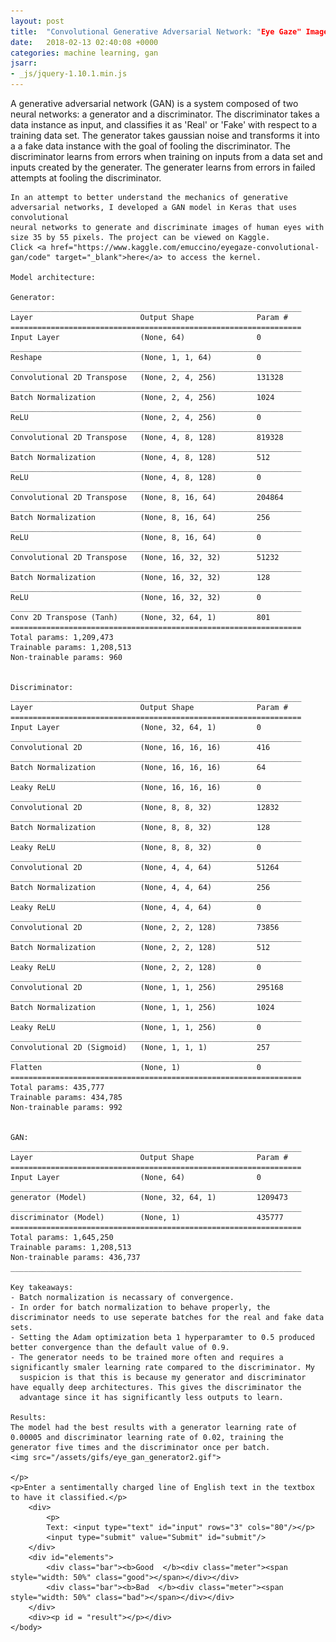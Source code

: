 ```yaml
---
layout: post
title:  "Convolutional Generative Adversarial Network: "Eye Gaze" Image Generator"
date:   2018-02-13 02:40:08 +0000
categories: machine learning, gan
jsarr:
- _js/jquery-1.10.1.min.js
---
```


<html>
    <body class = "post4">
    <p>A generative adversarial network (GAN) is a system composed of two neural networks: a generator and a discriminator. The discriminator
    takes a data instance as input, and classifies it as 'Real' or 'Fake' with respect to a training data set. The generator takes
    gaussian noise and transforms it into a a fake data instance with the goal of fooling the discriminator. The discriminator learns from
    errors when training on inputs from a data set and inputs created by the generater. The generater learns from errors in failed attempts
    at fooling the discriminator.
    
    In an attempt to better understand the mechanics of generative adversarial networks, I developed a GAN model in Keras that uses convolutional
    neural networks to generate and discriminate images of human eyes with size 35 by 55 pixels. The project can be viewed on Kaggle.
    Click <a href="https://www.kaggle.com/emuccino/eyegaze-convolutional-gan/code" target="_blank">here</a> to access the kernel.
    
    Model architecture:
    
    Generator:
    _________________________________________________________________
    Layer                        Output Shape              Param #   
    =================================================================
    Input Layer                  (None, 64)                0         
    _________________________________________________________________
    Reshape                      (None, 1, 1, 64)          0         
    _________________________________________________________________
    Convolutional 2D Transpose   (None, 2, 4, 256)         131328    
    _________________________________________________________________
    Batch Normalization          (None, 2, 4, 256)         1024      
    _________________________________________________________________
    ReLU                         (None, 2, 4, 256)         0         
    _________________________________________________________________
    Convolutional 2D Transpose   (None, 4, 8, 128)         819328    
    _________________________________________________________________
    Batch Normalization          (None, 4, 8, 128)         512       
    _________________________________________________________________
    ReLU                         (None, 4, 8, 128)         0         
    _________________________________________________________________
    Convolutional 2D Transpose   (None, 8, 16, 64)         204864    
    _________________________________________________________________
    Batch Normalization          (None, 8, 16, 64)         256       
    _________________________________________________________________
    ReLU                         (None, 8, 16, 64)         0         
    _________________________________________________________________
    Convolutional 2D Transpose   (None, 16, 32, 32)        51232     
    _________________________________________________________________
    Batch Normalization          (None, 16, 32, 32)        128       
    _________________________________________________________________
    ReLU                         (None, 16, 32, 32)        0         
    _________________________________________________________________
    Conv 2D Transpose (Tanh)     (None, 32, 64, 1)         801       
    =================================================================
    Total params: 1,209,473
    Trainable params: 1,208,513
    Non-trainable params: 960


    Discriminator:
    _________________________________________________________________
    Layer                        Output Shape              Param #   
    =================================================================
    Input Layer                  (None, 32, 64, 1)         0         
    _________________________________________________________________
    Convolutional 2D             (None, 16, 16, 16)        416       
    _________________________________________________________________
    Batch Normalization          (None, 16, 16, 16)        64        
    _________________________________________________________________
    Leaky ReLU                   (None, 16, 16, 16)        0         
    _________________________________________________________________
    Convolutional 2D             (None, 8, 8, 32)          12832     
    _________________________________________________________________
    Batch Normalization          (None, 8, 8, 32)          128       
    _________________________________________________________________
    Leaky ReLU                   (None, 8, 8, 32)          0         
    _________________________________________________________________
    Convolutional 2D             (None, 4, 4, 64)          51264     
    _________________________________________________________________
    Batch Normalization          (None, 4, 4, 64)          256       
    _________________________________________________________________
    Leaky ReLU                   (None, 4, 4, 64)          0         
    _________________________________________________________________
    Convolutional 2D             (None, 2, 2, 128)         73856     
    _________________________________________________________________
    Batch Normalization          (None, 2, 2, 128)         512       
    _________________________________________________________________
    Leaky ReLU                   (None, 2, 2, 128)         0         
    _________________________________________________________________
    Convolutional 2D             (None, 1, 1, 256)         295168    
    _________________________________________________________________
    Batch Normalization          (None, 1, 1, 256)         1024      
    _________________________________________________________________
    Leaky ReLU                   (None, 1, 1, 256)         0         
    _________________________________________________________________
    Convolutional 2D (Sigmoid)   (None, 1, 1, 1)           257       
    _________________________________________________________________
    Flatten                      (None, 1)                 0         
    =================================================================
    Total params: 435,777
    Trainable params: 434,785
    Non-trainable params: 992


    GAN:
    _________________________________________________________________
    Layer                        Output Shape              Param #   
    =================================================================
    Input Layer                  (None, 64)                0         
    _________________________________________________________________
    generator (Model)            (None, 32, 64, 1)         1209473   
    _________________________________________________________________
    discriminator (Model)        (None, 1)                 435777    
    =================================================================
    Total params: 1,645,250
    Trainable params: 1,208,513
    Non-trainable params: 436,737
    _________________________________________________________________

    Key takeaways:
    - Batch normalization is necassary of convergence.
    - In order for batch normalization to behave properly, the discriminator needs to use seperate batches for the real and fake data sets. 
    - Setting the Adam optimization beta 1 hyperparamter to 0.5 produced better convergence than the default value of 0.9.
    - The generator needs to be trained more often and requires a significantly smaler learning rate compared to the discriminator. My
      suspicion is that this is because my generator and discriminator have equally deep architectures. This gives the discriminator the
      advantage since it has significantly less outputs to learn.
      
    Results:
    The model had the best results with a generator learning rate of 0.00005 and discriminator learning rate of 0.02, training the generator five times and the discriminator once per batch.
    <img src="/assets/gifs/eye_gan_generator2.gif">

    </p>
    <p>Enter a sentimentally charged line of English text in the textbox to have it classified.</p>
        <div>
            <p>
            Text: <input type="text" id="input" rows="3" cols="80"/></p>
            <input type="submit" value="Submit" id="submit"/>
        </div>
        <div id="elements">
            <div class="bar"><b>Good  </b><div class="meter"><span style="width: 50%" class="good"></span></div></div>
            <div class="bar"><b>Bad  </b><div class="meter"><span style="width: 50%" class="bad"></span></div></div>
        </div>
        <div><p id = "result"></p></div>
    </body>
</html>

